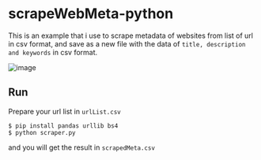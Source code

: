 # scrapeWebMeta-python
This is an example that i use to scrape metadata of websites from list of url in csv format, and save as a new file with the data of `title, description and keywords` in csv format.

![image](https://user-images.githubusercontent.com/5538753/165499192-04500acf-b8b0-49bb-a2e2-e430071c3901.png)

## Run
Prepare your url list in `urlList.csv`

```
$ pip install pandas urllib bs4
$ python scraper.py 
```

and you will get the result in `scrapedMeta.csv`
